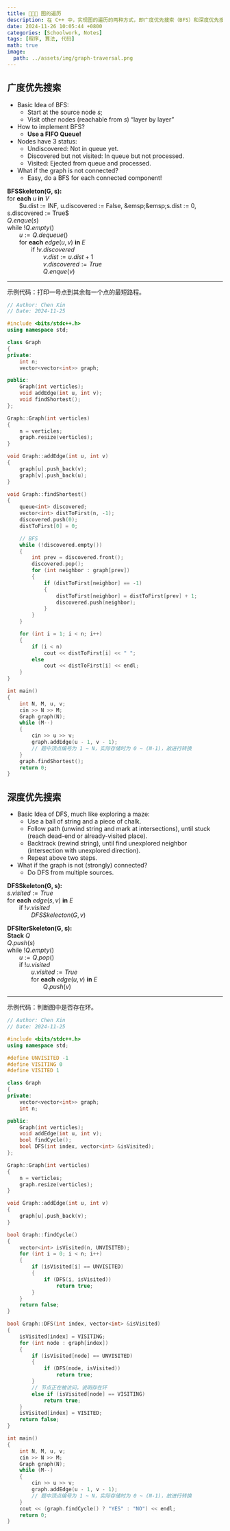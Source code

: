 ```yaml
---
title: 🧑🏻‍💻 图的遍历
description: 在 C++ 中，实现图的遍历的两种方式，即广度优先搜索（BFS）和深度优先搜索（DFS）。作笔记用。
date: 2024-11-26 10:05:44 +0800
categories: [Schoolwork, Notes]
tags: [程序, 算法, 代码]
math: true
image:
  path: ../assets/img/graph-traversal.png
---
```


## **广度优先搜索**

- Basic Idea of BFS:  
  - Start at the source node $s$;
  - Visit other nodes (reachable from $s$) “layer by layer”
- How to implement BFS?
  - **Use a FIFO Queue!**
- Nodes have 3 status:
  - Undiscovered: Not in queue yet.
  - Discovered but not visited: In queue but not processed.
  - Visited: Ejected from queue and processed.
- What if the graph is not connected?
  - Easy, do a BFS for each connected component!

**BFSSkeleton(G, s):**  
for **each** $u$ **in** $V$  
&emsp;&emsp;$u.dist := INF, u.discovered := False,  
&emsp;&emsp;s.dist := 0, s.discovered := True$  
$Q.enque(s)$  
while $!Q.empty()$  
&emsp;&emsp;$u := Q.dequeue()$  
&emsp;&emsp;for **each** $edge(u, v)$ **in** $E$  
&emsp;&emsp;&emsp;&emsp;if $!v.discovered$  
&emsp;&emsp;&emsp;&emsp;&emsp;&emsp;$v.dist := u.dist + 1$  
&emsp;&emsp;&emsp;&emsp;&emsp;&emsp;$v.discovered := True$  
&emsp;&emsp;&emsp;&emsp;&emsp;&emsp;$Q.enque(v)$  

---

示例代码：打印一号点到其余每一个点的最短路程。

```c++
// Author: Chen Xin
// Date: 2024-11-25

#include <bits/stdc++.h>
using namespace std;

class Graph
{
private:
    int n;
    vector<vector<int>> graph;

public:
    Graph(int verticles);
    void addEdge(int u, int v);
    void findShortest();
};

Graph::Graph(int verticles)
{
    n = verticles;
    graph.resize(verticles);
}

void Graph::addEdge(int u, int v)
{
    graph[u].push_back(v);
    graph[v].push_back(u);
}

void Graph::findShortest()
{
    queue<int> discovered;
    vector<int> distToFirst(n, -1);
    discovered.push(0);
    distToFirst[0] = 0;

    // BFS
    while (!discovered.empty())
    {
        int prev = discovered.front();
        discovered.pop();
        for (int neighbor : graph[prev])
        {
            if (distToFirst[neighbor] == -1)
            {
                distToFirst[neighbor] = distToFirst[prev] + 1;
                discovered.push(neighbor);
            }
        }
    }

    for (int i = 1; i < n; i++)
    {
        if (i < n)
            cout << distToFirst[i] << " ";
        else
            cout << distToFirst[i] << endl;
    }
}

int main()
{
    int N, M, u, v;
    cin >> N >> M;
    Graph graph(N);
    while (M--)
    {
        cin >> u >> v;
        graph.addEdge(u - 1, v - 1);
        // 题中顶点编号为 1 ~ N，实际存储时为 0 ~ (N-1)，故进行转换
    }
    graph.findShortest();
    return 0;
}
```


## **深度优先搜索**

- Basic Idea of DFS, much like exploring a maze:
  - Use a ball of string and a piece of chalk.
  - Follow path (unwind string and mark at intersections), until stuck (reach dead-end or already-visited place).
  - Backtrack (rewind string), until find unexplored neighbor (intersection with unexplored direction). 
  - Repeat above two steps.
- What if the graph is not (strongly) connected?
  - Do DFS from multiple sources.

**DFSSkeleton(G, s):**  
$s.visited := True$  
for **each** $edge(s, v)$ **in** $E$  
&emsp;&emsp;if $!v.visited$  
&emsp;&emsp;&emsp;&emsp;$DFSSkelecton(G, v)$  

**DFSIterSkeleton(G, s):**  
**Stack** $Q$  
$Q.push(s)$  
while $!Q.empty()$  
&emsp;&emsp;$u := Q.pop()$  
&emsp;&emsp;if $!u.visited$  
&emsp;&emsp;&emsp;&emsp;$u.visited := True$  
&emsp;&emsp;&emsp;&emsp;for **each** $edge(u, v)$ **in** $E$  
&emsp;&emsp;&emsp;&emsp;&emsp;&emsp;$Q.push(v)$  

---

示例代码：判断图中是否存在环。

```c++
// Author: Chen Xin
// Date: 2024-11-25

#include <bits/stdc++.h>
using namespace std;

#define UNVISITED -1
#define VISITING 0
#define VISITED 1

class Graph
{
private:
    vector<vector<int>> graph;
    int n;

public:
    Graph(int verticles);
    void addEdge(int u, int v);
    bool findCycle();
    bool DFS(int index, vector<int> &isVisited);
};

Graph::Graph(int verticles)
{
    n = verticles;
    graph.resize(verticles);
}

void Graph::addEdge(int u, int v)
{
    graph[u].push_back(v);
}

bool Graph::findCycle()
{
    vector<int> isVisited(n, UNVISITED);
    for (int i = 0; i < n; i++)
    {
        if (isVisited[i] == UNVISITED)
        {
            if (DFS(i, isVisited))
                return true;
        }
    }
    return false;
}

bool Graph::DFS(int index, vector<int> &isVisited)
{
    isVisited[index] = VISITING;
    for (int node : graph[index])
    {
        if (isVisited[node] == UNVISITED)
        {
            if (DFS(node, isVisited))
                return true;
        }
        // 节点正在被访问，说明存在环
        else if (isVisited[node] == VISITING)
            return true;
    }
    isVisited[index] = VISITED;
    return false;
}

int main()
{
    int N, M, u, v;
    cin >> N >> M;
    Graph graph(N);
    while (M--)
    {
        cin >> u >> v;
        graph.addEdge(u - 1, v - 1);
        // 题中顶点编号为 1 ~ N，实际存储时为 0 ~ (N-1)，故进行转换
    }
    cout << (graph.findCycle() ? "YES" : "NO") << endl;
    return 0;
}
```
